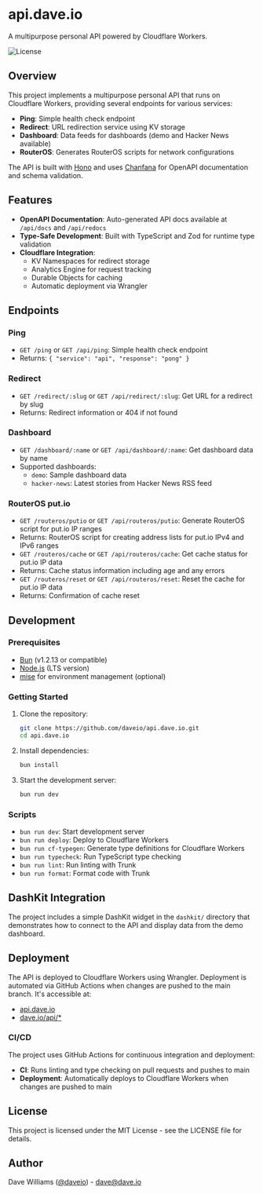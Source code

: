# api.dave.io

A multipurpose personal API powered by Cloudflare Workers.

![License](https://img.shields.io/github/license/daveio/api.dave.io)

## Overview

This project implements a multipurpose personal API that runs on Cloudflare Workers, providing several endpoints for various services:

- **Ping**: Simple health check endpoint
- **Redirect**: URL redirection service using KV storage
- **Dashboard**: Data feeds for dashboards (demo and Hacker News available)
- **RouterOS**: Generates RouterOS scripts for network configurations

The API is built with [Hono](https://hono.dev/) and uses [Chanfana](https://github.com/cloudflare/chanfana) for OpenAPI documentation and schema validation.

## Features

- **OpenAPI Documentation**: Auto-generated API docs available at `/api/docs` and `/api/redocs`
- **Type-Safe Development**: Built with TypeScript and Zod for runtime type validation
- **Cloudflare Integration**:
  - KV Namespaces for redirect storage
  - Analytics Engine for request tracking
  - Durable Objects for caching
  - Automatic deployment via Wrangler

## Endpoints

### Ping

- `GET /ping` or `GET /api/ping`: Simple health check endpoint
- Returns: `{ "service": "api", "response": "pong" }`

### Redirect

- `GET /redirect/:slug` or `GET /api/redirect/:slug`: Get URL for a redirect by slug
- Returns: Redirect information or 404 if not found

### Dashboard

- `GET /dashboard/:name` or `GET /api/dashboard/:name`: Get dashboard data by name
- Supported dashboards:
  - `demo`: Sample dashboard data
  - `hacker-news`: Latest stories from Hacker News RSS feed

### RouterOS put.io

- `GET /routeros/putio` or `GET /api/routeros/putio`: Generate RouterOS script for put.io IP ranges
- Returns: RouterOS script for creating address lists for put.io IPv4 and IPv6 ranges
- `GET /routeros/cache` or `GET /api/routeros/cache`: Get cache status for put.io IP data
- Returns: Cache status information including age and any errors
- `GET /routeros/reset` or `GET /api/routeros/reset`: Reset the cache for put.io IP data
- Returns: Confirmation of cache reset

## Development

### Prerequisites

- [Bun](https://bun.sh/) (v1.2.13 or compatible)
- [Node.js](https://nodejs.org/) (LTS version)
- [mise](https://mise.jdx.dev/) for environment management (optional)

### Getting Started

1. Clone the repository:

   ```bash
   git clone https://github.com/daveio/api.dave.io.git
   cd api.dave.io
   ```

2. Install dependencies:

   ```bash
   bun install
   ```

3. Start the development server:

   ```bash
   bun run dev
   ```

### Scripts

- `bun run dev`: Start development server
- `bun run deploy`: Deploy to Cloudflare Workers
- `bun run cf-typegen`: Generate type definitions for Cloudflare Workers
- `bun run typecheck`: Run TypeScript type checking
- `bun run lint`: Run linting with Trunk
- `bun run format`: Format code with Trunk

## DashKit Integration

The project includes a simple DashKit widget in the `dashkit/` directory that demonstrates how to connect to the API and display data from the demo dashboard.

## Deployment

The API is deployed to Cloudflare Workers using Wrangler. Deployment is automated via GitHub Actions when changes are pushed to the main branch. It's accessible at:

- [api.dave.io](https://api.dave.io)
- [dave.io/api/\*](https://dave.io/api/)

### CI/CD

The project uses GitHub Actions for continuous integration and deployment:

- **CI**: Runs linting and type checking on pull requests and pushes to main
- **Deployment**: Automatically deploys to Cloudflare Workers when changes are pushed to main

## License

This project is licensed under the MIT License - see the LICENSE file for details.

## Author

Dave Williams ([@daveio](https://github.com/daveio)) - [dave@dave.io](mailto:dave@dave.io)
